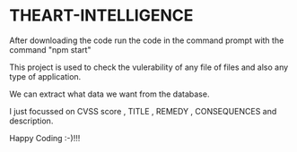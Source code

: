 # THEART-INTELLIGENCE

After downloading  the code run the code in the command prompt with the command "npm start"

This project is used to check the vulerability of any file of files and also any type of application.

We can extract what data we want from the database.

I just focussed on CVSS score , TITLE , REMEDY , CONSEQUENCES and description.

Happy Coding :-)!!!

